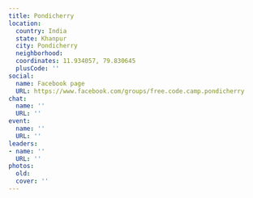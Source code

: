 ```yaml
---
title: Pondicherry
location:
  country: India
  state: Khanpur
  city: Pondicherry
  neighborhood: 
  coordinates: 11.934057, 79.830645
  plusCode: ''
social:
  name: Facebook page
  URL: https://www.facebook.com/groups/free.code.camp.pondicherry
chat:
  name: ''
  URL: ''
event:
  name: ''
  URL: ''
leaders:
- name: ''
  URL: ''
photos:
  old: 
  cover: ''
---
```

